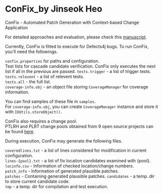 # ConFix_by Jinseok Heo
ConFix - Automated Patch Generation with Context-based Change Application   

For detailed approaches and evaluation, please check this [manuscript](https://github.com/thwak/ConFix/wiki/pre-print.pdf).  

Currently, ConFix is fitted to execute for Defects4j bugs.
To run ConFix, you'll need the followings.  

`confix.properties` for paths and configuration.  
Test lists for cascade candidate verification. ConFix only executes the next list if all in the previous are passed. 
`tests.trigger` - a list of trigger tests.   
`tests.relevent` - a list of relevent tests.  
`tests.all` - the full list.  
`coverage-info.obj` - an object file storing `CoverageManager` for coverage information. 
 
You can find samples of these file in `samples`.  
For `coverage-info.obj`, you can create `CoverageManager` instance and store it with `IOUtils.storeObject()`. 

ConFix also requires a change pool.   
PTLRH and PLRT change pools obtained from 9 open source projects can be found [here](https://github.com/thwak/confix2019result).  

During execution, ConFix may generate the following files.

`coveredlines.txt` - a list of lines considered for modification in current configuration.  
`lines-{pool}.txt` - a list of fix location candidates examined with {pool}.  
`locinfo.csv` - Information of checked location/change numbers.  
`patch_info` - Information of generated plausible patches.  
`patches` - Containing generated plausible patches. 
`candidates` - a temp. dir to store current candidate code.  
`tmp` - a temp. dir for compilation and test execution. 
